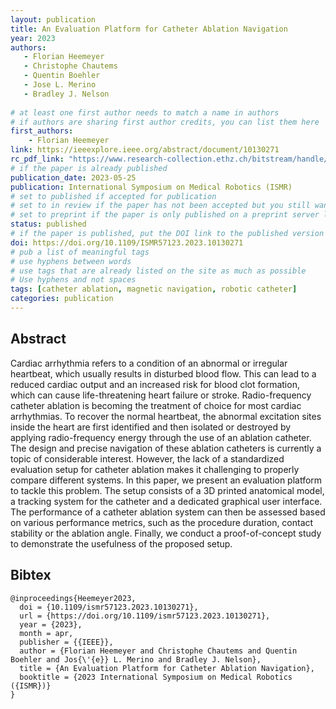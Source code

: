 ```yaml
---
layout: publication
title: An Evaluation Platform for Catheter Ablation Navigation
year: 2023
authors: 
   - Florian Heemeyer
   - Christophe Chautems
   - Quentin Boehler
   - Jose L. Merino
   - Bradley J. Nelson
   
# at least one first author needs to match a name in authors
# if authors are sharing first author credits, you can list them here
first_authors: 
    - Florian Heemeyer
link: https://ieeexplore.ieee.org/abstract/document/10130271
rc_pdf_link: "https://www.research-collection.ethz.ch/bitstream/handle/20.500.11850/615040/ismr_cardiac_ablation.pdf"
# if the paper is already published
publication_date: 2023-05-25
publication: International Symposium on Medical Robotics (ISMR)
# set to published if accepted for publication
# set to in review if the paper has not been accepted but you still want a web presence for it
# set to preprint if the paper is only published on a preprint server like arxiv
status: published
# if the paper is published, put the DOI link to the published version
doi: https://doi.org/10.1109/ISMR57123.2023.10130271
# pub a list of meaningful tags
# use hyphens between words
# use tags that are already listed on the site as much as possible
# Use hyphens and not spaces
tags: [catheter ablation, magnetic navigation, robotic catheter]
categories: publication
---
```


<!--
# The following are only suggestions of content that you can include on your publication.  
# Feel free to format this part as you prefer.)
-->
## Abstract ##
Cardiac arrhythmia refers to a condition of an abnormal or irregular heartbeat, which usually results in disturbed blood flow. This can lead to a reduced cardiac output and an increased risk for blood clot formation, which can cause life-threatening heart failure or stroke. Radio-frequency catheter ablation is becoming the treatment of choice for most cardiac arrhythmias. To recover the normal heartbeat, the abnormal excitation sites inside the heart are first identified and then isolated or destroyed by applying radio-frequency energy through the use of an ablation catheter. The design and precise navigation of these ablation catheters is currently a topic of considerable interest. However, the lack of a standardized evaluation setup for catheter ablation makes it challenging to properly compare different systems. In this paper, we present an evaluation platform to tackle this problem. The setup consists of a 3D printed anatomical model, a tracking system for the catheter and a dedicated graphical user interface. The performance of a catheter ablation system can then be assessed based on various performance metrics, such as the procedure duration, contact stability or the ablation angle. Finally, we conduct a proof-of-concept study to demonstrate the usefulness of the proposed setup.



## Bibtex ##
~~~
@inproceedings{Heemeyer2023,
  doi = {10.1109/ismr57123.2023.10130271},
  url = {https://doi.org/10.1109/ismr57123.2023.10130271},
  year = {2023},
  month = apr,
  publisher = {{IEEE}},
  author = {Florian Heemeyer and Christophe Chautems and Quentin Boehler and Jos{\'{e}} L. Merino and Bradley J. Nelson},
  title = {An Evaluation Platform for Catheter Ablation Navigation},
  booktitle = {2023 International Symposium on Medical Robotics ({ISMR})}
}
~~~
